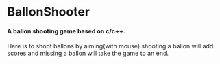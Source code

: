 # BallonShooter
#### A ballon shooting game based on c/c++.
 Here is to shoot ballons by aiming(with mouse).shooting a ballon will add scores and missing a ballon will take the game to an end.
